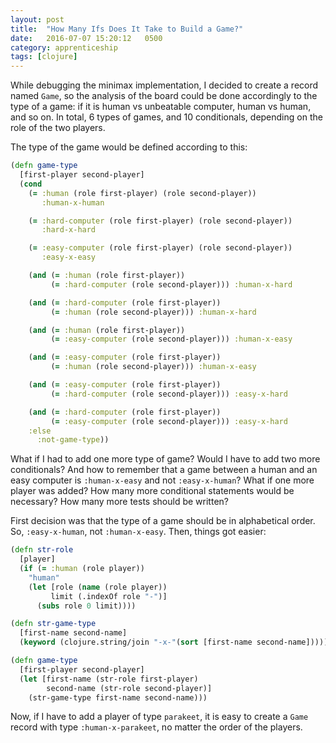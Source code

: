 ```yaml
---
layout: post
title:  "How Many Ifs Does It Take to Build a Game?"
date:   2016-07-07 15:20:12   0500
category: apprenticeship
tags: [clojure]
---
```


While debugging the minimax implementation, I decided to create a record named `Game`, so the analysis of the board could be done accordingly to the type of a game: if it is human vs unbeatable computer, human vs human, and so on. In total, 6 types of games, and 10 conditionals, depending on the role of the two players.<!--more-->

The type of the game would be defined according to this:

```clojure
(defn game-type		
  [first-player second-player]		
  (cond		
    (= :human (role first-player) (role second-player))		
       :human-x-human		

    (= :hard-computer (role first-player) (role second-player))		
       :hard-x-hard		

    (= :easy-computer (role first-player) (role second-player))		
       :easy-x-easy		

    (and (= :human (role first-player))		
         (= :hard-computer (role second-player))) :human-x-hard		

    (and (= :hard-computer (role first-player))		
         (= :human (role second-player))) :human-x-hard		

    (and (= :human (role first-player))		
         (= :easy-computer (role second-player))) :human-x-easy		

    (and (= :easy-computer (role first-player))		
         (= :human (role second-player))) :human-x-easy		

    (and (= :easy-computer (role first-player))		
         (= :hard-computer (role second-player))) :easy-x-hard		

    (and (= :hard-computer (role first-player))		
         (= :easy-computer (role second-player))) :easy-x-hard		
    :else		
      :not-game-type))		
```

What if I had to add one more type of game? Would I have to add two more conditionals? And how to remember that a game between a human and an easy computer is `:human-x-easy` and not `:easy-x-human`? What if one more player was added? How many more conditional statements would be necessary? How many more tests should be written?

First decision was that the type of a game should be in alphabetical order. So, `:easy-x-human`, not `:human-x-easy`. Then, things got easier:

```clojure
(defn str-role
  [player]
  (if (= :human (role player))
    "human"
    (let [role (name (role player))
         limit (.indexOf role "-")]
      (subs role 0 limit))))

(defn str-game-type
  [first-name second-name]
  (keyword (clojure.string/join "-x-"(sort [first-name second-name]))))

(defn game-type
  [first-player second-player]
  (let [first-name (str-role first-player)
        second-name (str-role second-player)]
    (str-game-type first-name second-name)))
```

Now, if I have to add a player of type `parakeet`, it is easy to create a `Game` record with type `:human-x-parakeet`, no matter the order of the players.
